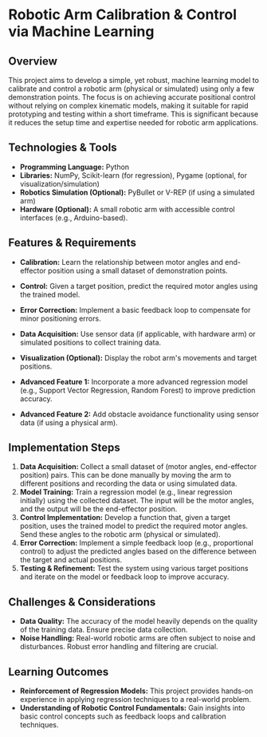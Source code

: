 # Robotic Arm Calibration & Control via Machine Learning

## Overview

This project aims to develop a simple, yet robust, machine learning model to calibrate and control a robotic arm (physical or simulated) using only a few demonstration points.  The focus is on achieving accurate positional control without relying on complex kinematic models, making it suitable for rapid prototyping and testing within a short timeframe.  This is significant because it reduces the setup time and expertise needed for robotic arm applications.

## Technologies & Tools

* **Programming Language:** Python
* **Libraries:** NumPy, Scikit-learn (for regression), Pygame (optional, for visualization/simulation)
* **Robotics Simulation (Optional):** PyBullet or V-REP (if using a simulated arm)
* **Hardware (Optional):**  A small robotic arm with accessible control interfaces (e.g., Arduino-based).

## Features & Requirements

- **Calibration:**  Learn the relationship between motor angles and end-effector position using a small dataset of demonstration points.
- **Control:**  Given a target position, predict the required motor angles using the trained model.
- **Error Correction:**  Implement a basic feedback loop to compensate for minor positioning errors.
- **Data Acquisition:**  Use sensor data (if applicable, with hardware arm) or simulated positions to collect training data.
- **Visualization (Optional):** Display the robot arm's movements and target positions.

- **Advanced Feature 1:**  Incorporate a more advanced regression model (e.g., Support Vector Regression, Random Forest) to improve prediction accuracy.
- **Advanced Feature 2:**  Add obstacle avoidance functionality using sensor data (if using a physical arm).


## Implementation Steps

1. **Data Acquisition:**  Collect a small dataset of (motor angles, end-effector position) pairs. This can be done manually by moving the arm to different positions and recording the data or using simulated data.
2. **Model Training:** Train a regression model (e.g., linear regression initially) using the collected dataset.  The input will be the motor angles, and the output will be the end-effector position.
3. **Control Implementation:**  Develop a function that, given a target position, uses the trained model to predict the required motor angles.  Send these angles to the robotic arm (physical or simulated).
4. **Error Correction:** Implement a simple feedback loop (e.g., proportional control) to adjust the predicted angles based on the difference between the target and actual positions.
5. **Testing & Refinement:** Test the system using various target positions and iterate on the model or feedback loop to improve accuracy.


## Challenges & Considerations

- **Data Quality:**  The accuracy of the model heavily depends on the quality of the training data. Ensure precise data collection.
- **Noise Handling:** Real-world robotic arms are often subject to noise and disturbances. Robust error handling and filtering are crucial.


## Learning Outcomes

- **Reinforcement of Regression Models:**  This project provides hands-on experience in applying regression techniques to a real-world problem.
- **Understanding of Robotic Control Fundamentals:** Gain insights into basic control concepts such as feedback loops and calibration techniques.

